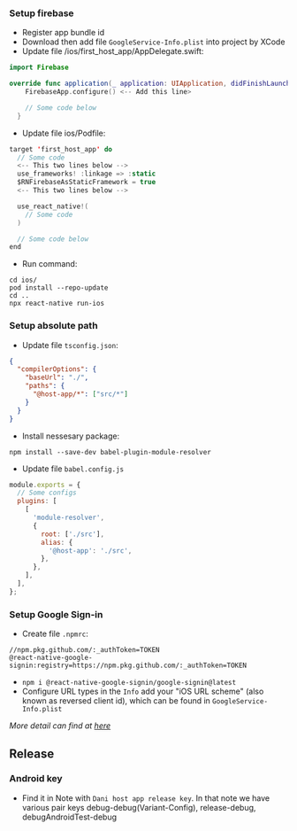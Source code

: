 ### Setup firebase

- Register app bundle id
- Download then add file `GoogleService-Info.plist` into project by XCode
- Update file /ios/first_host_app/AppDelegate.swift:

```swift
import Firebase
```

```swift
override func application(_ application: UIApplication, didFinishLaunchingWithOptions launchOptions: [UIApplication.LaunchOptionsKey : Any]? = nil) -> Bool {
    FirebaseApp.configure() <-- Add this line>

    // Some code below
  }
```

- Update file ios/Podfile:

```swift
target 'first_host_app' do
  // Some code
  <-- This two lines below -->
  use_frameworks! :linkage => :static
  $RNFirebaseAsStaticFramework = true
  <-- This two lines below -->

  use_react_native!(
    // Some code
  )

  // Some code below
end
```

- Run command:

```shell
cd ios/
pod install --repo-update
cd ..
npx react-native run-ios
```

### Setup absolute path

- Update file `tsconfig.json`:

```json
{
  "compilerOptions": {
    "baseUrl": "./",
    "paths": {
      "@host-app/*": ["src/*"]
    }
  }
}
```
- Install nessesary package:
```shell
npm install --save-dev babel-plugin-module-resolver
```
- Update file `babel.config.js`

```javascript
module.exports = {
  // Some configs
  plugins: [
    [
      'module-resolver',
      {
        root: ['./src'],
        alias: {
          '@host-app': './src',
        },
      },
    ],
  ],
};
```

### Setup Google Sign-in
- Create file `.npmrc`:
```
//npm.pkg.github.com/:_authToken=TOKEN
@react-native-google-signin:registry=https://npm.pkg.github.com/:_authToken=TOKEN
```
- `npm i @react-native-google-signin/google-signin@latest`
- Configure URL types in the `Info` add your "iOS URL scheme" (also known as reversed client id), which can be found in `GoogleService-Info.plist`

*More detail can find at [here](https://react-native-google-signin.github.io/docs/install)*

## Release
### Android key
- Find it in Note with `Dani host app release key`. In that note we have various pair keys debug-debug(Variant-Config), release-debug, debugAndroidTest-debug